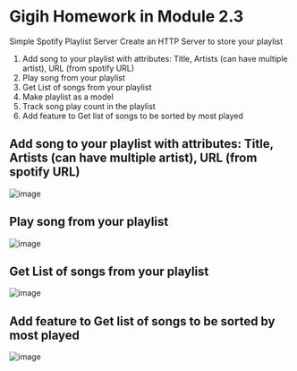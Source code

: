 # Gigih Homework in Module 2.3

Simple Spotify Playlist Server
Create an HTTP Server to store your playlist
1. Add song to your playlist with attributes: Title, Artists (can have multiple artist), URL (from spotify URL)
2. Play song from your playlist
3. Get List of songs from your playlist
4. Make playlist as a model
5. Track song play count in the playlist
6. Add feature to Get list of songs to be sorted by most played


## Add song to your playlist with attributes: Title, Artists (can have multiple artist), URL (from spotify URL)

![image](https://github.com/wind-create/gigih-homework-module-2.3/assets/56558752/bfc34136-d3c0-4e01-b618-05ab12cd6ead)

## Play song from your playlist
![image](https://github.com/wind-create/gigih-homework-module-2.3/assets/56558752/5fd306f6-bbc2-4998-b62d-2104670c5b67)

## Get List of songs from your playlist

![image](https://github.com/wind-create/gigih-homework-module-2.3/assets/56558752/c6362ad2-2081-4d48-95db-4e8bd1a0e86b)


## Add feature to Get list of songs to be sorted by most played
![image](https://github.com/wind-create/gigih-homework-module-2.3/assets/56558752/00067db3-f766-4216-a0e2-c1840c3177d7)

